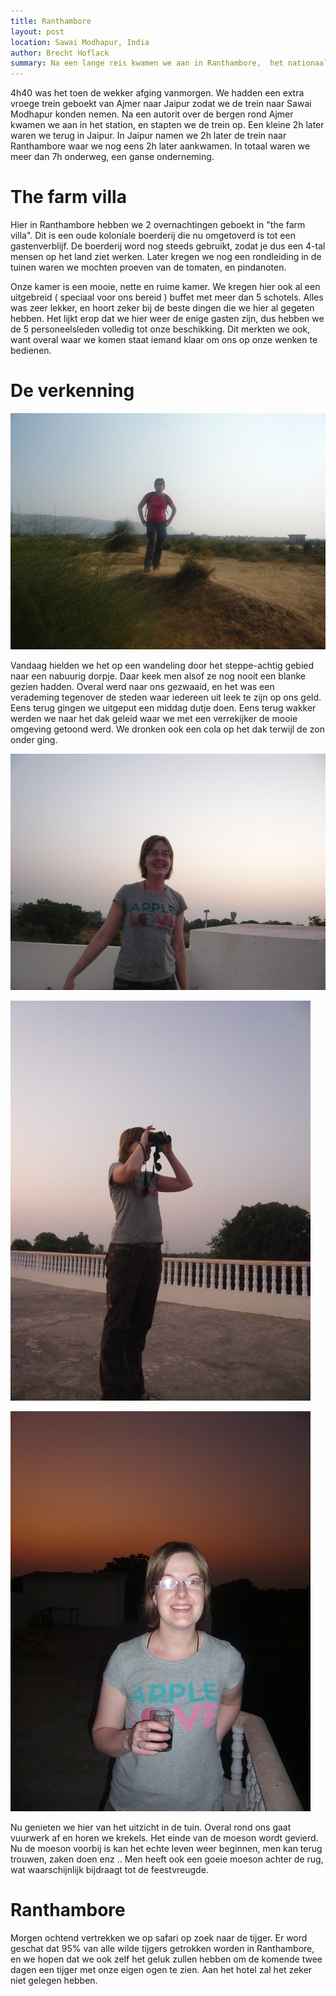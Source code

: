 ```yaml
---
title: Ranthambore
layout: post
location: Sawai Modhapur, India
author: Brecht Hoflack
summary: Na een lange reis kwamen we aan in Ranthambore,  het nationaal park bekend voor de vele tijgers
---
```

4h40 was het toen de wekker afging vanmorgen.  We hadden een extra vroege trein geboekt van Ajmer naar Jaipur zodat we de trein naar Sawai Modhapur konden nemen.  Na een autorit over de bergen rond Ajmer kwamen we aan in het station,  en stapten we de trein op.  Een kleine 2h later waren we terug in Jaipur.  In Jaipur namen we 2h later de trein naar Ranthambore waar we nog eens 2h later aankwamen.  In totaal waren we meer dan 7h onderweg,  een ganse onderneming.

# The farm villa #

Hier in Ranthambore hebben we 2 overnachtingen geboekt in "the farm villa".  Dit is een oude koloniale boerderij die nu omgetoverd is tot een gastenverblijf.  De boerderij word nog steeds gebruikt,  zodat je dus een 4-tal mensen op het land ziet werken.  Later kregen we nog een rondleiding in de tuinen waren we mochten proeven van de tomaten, en pindanoten.  

Onze kamer is een mooie,  nette en ruime kamer.  We kregen hier ook al een uitgebreid ( speciaal voor ons bereid ) buffet met meer dan 5 schotels.  Alles was zeer lekker,  en hoort zeker bij de beste dingen die we hier al gegeten hebben.  Het lijkt erop dat we hier weer de enige gasten zijn,  dus hebben we de 5 personeelsleden volledig tot onze beschikking.  Dit merkten we ook,  want overal waar we komen staat iemand klaar om ons op onze wenken te bedienen.

# De verkenning #

![Op verkenning](/images/2011-11-06/P1030294.JPG.png)

Vandaag hielden we het op een wandeling door het steppe-achtig gebied naar een nabuurig dorpje.  Daar keek men alsof ze nog nooit een blanke gezien hadden.  Overal werd naar ons gezwaaid,  en het was een verademing tegenover de steden waar iedereen uit leek te zijn op ons geld.  Eens terug gingen we uitgeput een middag dutje doen.  Eens terug wakker werden we naar het dak geleid waar we met een verrekijker de mooie omgeving getoond werd.  We dronken ook een cola op het dak terwijl de zon onder ging.

![Uitzicht van op het dak](/images/2011-11-06/P1030297.JPG.png)

![Op uitkijk](/images/2011-11-06/P1030302.JPG.png)

![Zonsondergang](/images/2011-11-06/P1030304.JPG.png)

Nu genieten we hier van het uitzicht in de tuin. Overal rond ons gaat vuurwerk af en horen we krekels.  Het einde van de moeson wordt gevierd.  Nu de moeson voorbij is kan het echte leven weer beginnen,  men kan terug trouwen,  zaken doen enz .. Men heeft ook een goeie moeson achter de rug,  wat waarschijnlijk bijdraagt tot de feestvreugde.

# Ranthambore #

Morgen ochtend vertrekken we op safari op zoek naar de tijger.  Er word geschat dat 95% van alle wilde tijgers getrokken worden in Ranthambore,  en we hopen dat we ook zelf het geluk zullen hebben om de komende twee dagen een tijger met onze eigen ogen te zien.  Aan het hotel zal het zeker niet gelegen hebben.